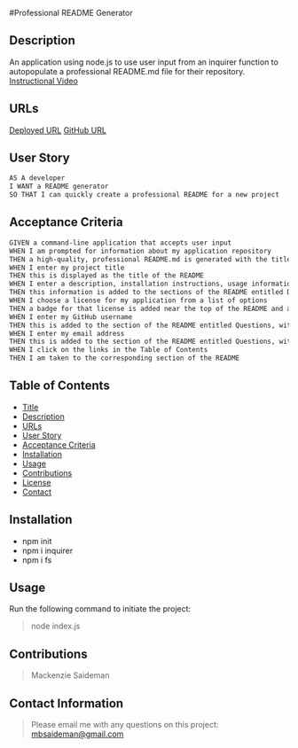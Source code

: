 #Professional README Generator

## Description

An application using node.js to use user input from an inquirer function to autopopulate a professional README.md file for their repository.
[Instructional Video](https://)

## URLs

[Deployed URL](https://msaideman.github.io/professional-README/)
[GitHub URL](https://github.com/MSaideman/professional-README)

## User Story

```md
AS A developer
I WANT a README generator
SO THAT I can quickly create a professional README for a new project
```

## Acceptance Criteria

```md
GIVEN a command-line application that accepts user input
WHEN I am prompted for information about my application repository
THEN a high-quality, professional README.md is generated with the title of my project and sections entitled Description, Table of Contents, Installation, Usage, License, Contributing, Tests, and Questions
WHEN I enter my project title
THEN this is displayed as the title of the README
WHEN I enter a description, installation instructions, usage information, contribution guidelines, and test instructions
THEN this information is added to the sections of the README entitled Description, Installation, Usage, Contributing, and Tests
WHEN I choose a license for my application from a list of options
THEN a badge for that license is added near the top of the README and a notice is added to the section of the README entitled License that explains which license the application is covered under
WHEN I enter my GitHub username
THEN this is added to the section of the README entitled Questions, with a link to my GitHub profile
WHEN I enter my email address
THEN this is added to the section of the README entitled Questions, with instructions on how to reach me with additional questions
WHEN I click on the links in the Table of Contents
THEN I am taken to the corresponding section of the README
```

## Table of Contents

- [Title](#title)
- [Description](#Description)
- [URLs](#URLs)
- [User Story](#UserStory)
- [Acceptance Criteria](#AcceptanceCriteria)
- [Installation](#Installation)
- [Usage](#Usage)
- [Contributions](#Contributions)
- [License](#License)
- [Contact](#Contact)

## Installation

- npm init
- npm i inquirer
- npm i fs

## Usage

Run the following command to initiate the project:

> node index.js

## Contributions

> Mackenzie Saideman

## Contact Information

> Please email me with any questions on this project: mbsaideman@gmail.com
